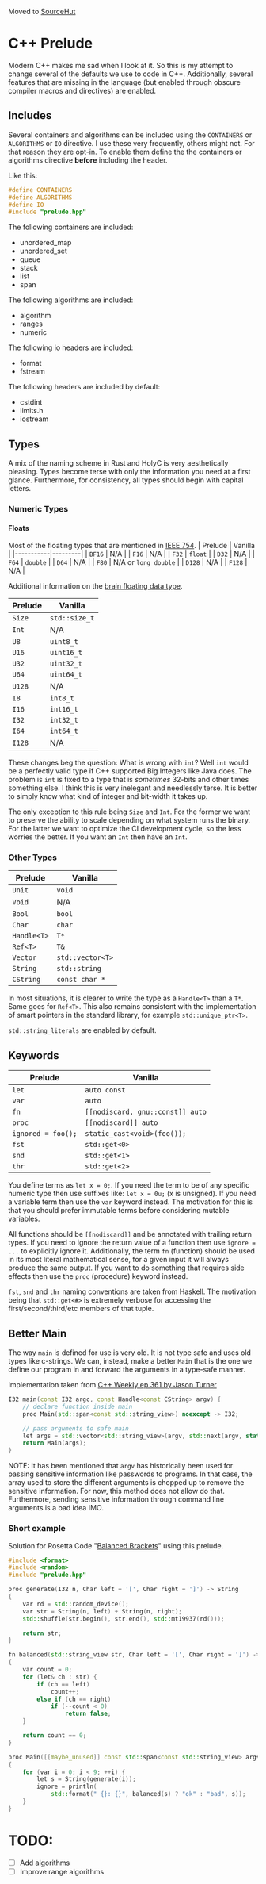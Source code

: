 Moved to [SourceHut](https://git.sr.ht/~diego-est/cpp-prelude)

# C++ Prelude
Modern C++ makes me sad when I look at it. So this is my attempt to change
several of the defaults we use to code in C++. Additionally, several features
that are missing in the language (but enabled through obscure compiler macros
and directives) are enabled.

## Includes
Several containers and algorithms can be included using the `CONTAINERS` or
`ALGORITHMS` or `IO` directive. I use these very frequently, others might not. For that
reason they are opt-in. To enable them define the the containers or algorithms
directive **before** including the header.

Like this:
```cpp
#define CONTAINERS
#define ALGORITHMS
#define IO
#include "prelude.hpp"
```
The following containers are included:
 - unordered_map
 - unordered_set
 - queue
 - stack
 - list
 - span

The following algorithms are included:
 - algorithm
 - ranges
 - numeric

 The following io headers are included:
 - format
 - fstream

The following headers are included by default:
 - cstdint
 - limits.h
 - iostream

## Types
A mix of the naming scheme in Rust and HolyC is very aesthetically pleasing.
Types become terse with only the information you need at a first glance.
Furthermore, for consistency, all types should begin with capital letters.

### Numeric Types

#### Floats
Most of the floating types that are mentioned in [IEEE 754](https://en.wikipedia.org/wiki/IEEE_754).
| Prelude   | Vanilla |
|-----------|---------|
| `BF16`    | N/A |
| `F16`     | N/A |
| `F32`     | `float` |
| `D32`     | N/A |
| `F64`     | `double` |
| `D64`     | N/A |
| `F80`     | N/A or `long double` |
| `D128`    | N/A |
| `F128`    | N/A |

Additional information on the [brain floating data type](https://en.wikipedia.org/wiki/Bfloat16_floating-point_format).

| Prelude   | Vanilla |
|-----------|---------|
| `Size`    | `std::size_t` |
| `Int`     | N/A |
| `U8`      | `uint8_t` |
| `U16`     | `uint16_t` |
| `U32`     | `uint32_t` |
| `U64`     | `uint64_t` |
| `U128`    | N/A |
| `I8`      | `int8_t` |
| `I16`     | `int16_t` |
| `I32`     | `int32_t` |
| `I64`     | `int64_t` |
| `I128`    | N/A |

These changes beg the question: What is wrong with `int`?
Well `int` would be a perfectly valid type if C++ supported Big Integers like
Java does. The problem is `int` is fixed to a type that is _sometimes_ 32-bits
and other times something else. I think this is very inelegant and needlessly
terse. It is better to simply know what kind of integer and bit-width it takes
up.

The only exception to this rule being `Size` and `Int`. For the former we want
to preserve the ability to scale depending on what system runs the binary. For
the latter we want to optimize the CI development cycle, so the less worries the
better. If you want an `Int` then have an `Int`.

### Other Types
| Prelude   | Vanilla |
|-----------|---------|
| `Unit`    | `void` |
| `Void`    | N/A |
| `Bool`    | `bool` |
| `Char`    | `char` |
| `Handle<T>`  | `T*` |
| `Ref<T>`  | `T&` |
| `Vector`  | `std::vector<T>` |
| `String`  | `std::string` |
| `CString` | `const char *` |

In most situations, it is clearer to write the type as a `Handle<T>` than a `T*`.
Same goes for `Ref<T>`.
This also remains consistent with the implementation of smart pointers in the
standard library, for example `std::unique_ptr<T>`.

`std::string_literals` are enabled by default.

## Keywords
| Prelude   | Vanilla |
|-----------|---------|
| `let`     | `auto const` |
| `var`     | `auto` |
| `fn`      | `[[nodiscard, gnu::const]] auto` |
| `proc`    | `[[nodiscard]] auto` |
| `ignored = foo();` | `static_cast<void>(foo());` |
| `fst`     | `std::get<0>` |
| `snd`     | `std::get<1>` |
| `thr`     | `std::get<2>` |

You define terms as `let x = 0;`. If you need the term to be of any specific
numeric type then use suffixes like: `let x = 0u;` (x is unsigned).
If you need a variable term then use the `var` keyword instead. The motivation
for this is that you should prefer immutable terms before considering mutable
variables.

All functions should be `[[nodiscard]]` and be annotated with trailing return
types.
If you need to ignore the return value of a function then use `ignore = ...` to
explicitly ignore it.
Additionally, the term `fn` (function) should be used in its most literal
mathematical sense, for a given input it will always produce the same output.
If you want to do something that requires side effects then use the `proc`
(procedure) keyword instead.

`fst`, `snd` and `thr` naming conventions are taken from Haskell. The motivation
being that `std::get<#>` is extremely verbose for accessing the
first/second/third/etc members of that tuple.

## Better Main
The way `main` is defined for use is very old. It is not type safe and uses old
types like c-strings. We can, instead, make a better `Main` that is the one we
define our program in and forward the arguments in a type-safe manner.

Implementation taken from [C++ Weekly ep 361 by Jason Turner](https://www.youtube.com/watch?v=zCzD9uSDI8c)
```cpp
I32 main(const I32 argc, const Handle<const CString> argv) {
    // declare function inside main
	proc Main(std::span<const std::string_view>) noexcept -> I32;

    // pass arguments to safe main
	let args = std::vector<std::string_view>(argv, std::next(argv, static_cast<std::ptrdiff_t>(argc)));
	return Main(args);
}
```

NOTE: It has been mentioned that `argv` has historically been used for passing
sensitive information like passwords to programs. In that case, the array used
to store the different arguments is chopped up to remove the sensitive
information. For now, this method does not allow do that. Furthermore,
sending sensitive information through command line arguments is a bad idea IMO.

### Short example
Solution for Rosetta Code "[Balanced Brackets](https://rosettacode.org/wiki/Balanced_brackets)"
using this prelude.
```cpp
#include <format>
#include <random>
#include "prelude.hpp"

proc generate(I32 n, Char left = '[', Char right = ']') -> String
{
	var rd = std::random_device();
	var str = String(n, left) + String(n, right);
	std::shuffle(str.begin(), str.end(), std::mt19937(rd()));

	return str;
}

fn balanced(std::string_view str, Char left = '[', Char right = ']') -> Bool
{
	var count = 0;
	for (let& ch : str) {
		if (ch == left)
			count++;
		else if (ch == right)
			if (--count < 0)
				return false;
	}

	return count == 0;
}

proc Main([[maybe_unused]] const std::span<const std::string_view> args) -> I32
{
	for (var i = 0; i < 9; ++i) {
		let s = String(generate(i));
		ignore = println(
		    std::format(" {}: {}", balanced(s) ? "ok" : "bad", s));
	}
}
```

# TODO:
- [ ] Add algorithms
- [ ] Improve range algorithms
